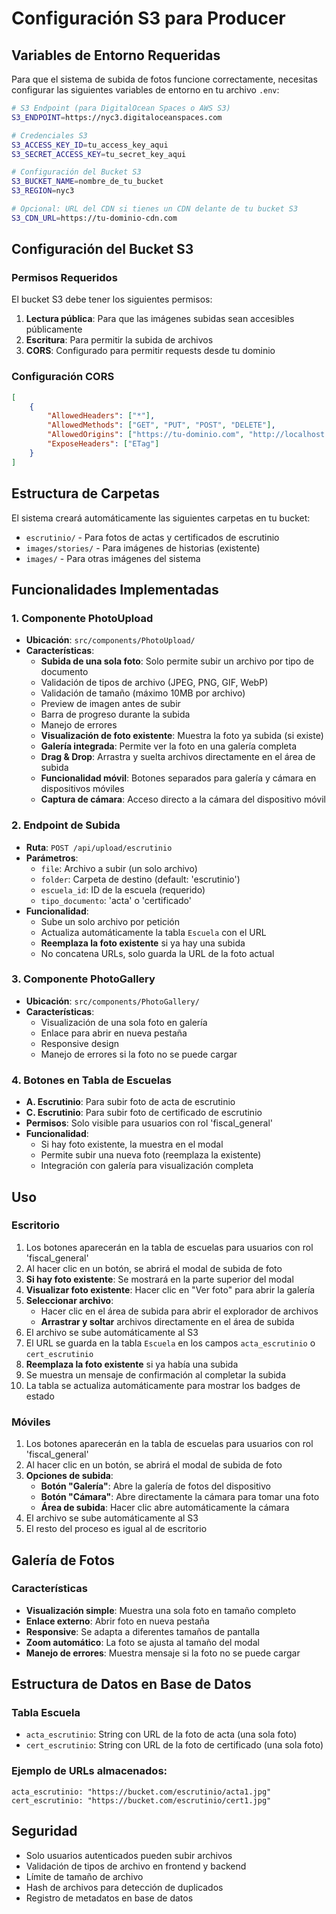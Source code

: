 # Configuración S3 para Producer

## Variables de Entorno Requeridas

Para que el sistema de subida de fotos funcione correctamente, necesitas configurar las siguientes variables de entorno en tu archivo `.env`:

```bash
# S3 Endpoint (para DigitalOcean Spaces o AWS S3)
S3_ENDPOINT=https://nyc3.digitaloceanspaces.com

# Credenciales S3
S3_ACCESS_KEY_ID=tu_access_key_aqui
S3_SECRET_ACCESS_KEY=tu_secret_key_aqui

# Configuración del Bucket S3
S3_BUCKET_NAME=nombre_de_tu_bucket
S3_REGION=nyc3

# Opcional: URL del CDN si tienes un CDN delante de tu bucket S3
S3_CDN_URL=https://tu-dominio-cdn.com
```

## Configuración del Bucket S3

### Permisos Requeridos

El bucket S3 debe tener los siguientes permisos:

1. **Lectura pública**: Para que las imágenes subidas sean accesibles públicamente
2. **Escritura**: Para permitir la subida de archivos
3. **CORS**: Configurado para permitir requests desde tu dominio

### Configuración CORS

```json
[
    {
        "AllowedHeaders": ["*"],
        "AllowedMethods": ["GET", "PUT", "POST", "DELETE"],
        "AllowedOrigins": ["https://tu-dominio.com", "http://localhost:3000"],
        "ExposeHeaders": ["ETag"]
    }
]
```

## Estructura de Carpetas

El sistema creará automáticamente las siguientes carpetas en tu bucket:

- `escrutinio/` - Para fotos de actas y certificados de escrutinio
- `images/stories/` - Para imágenes de historias (existente)
- `images/` - Para otras imágenes del sistema

## Funcionalidades Implementadas

### 1. Componente PhotoUpload

- **Ubicación**: `src/components/PhotoUpload/`
- **Características**:
  - **Subida de una sola foto**: Solo permite subir un archivo por tipo de documento
  - Validación de tipos de archivo (JPEG, PNG, GIF, WebP)
  - Validación de tamaño (máximo 10MB por archivo)
  - Preview de imagen antes de subir
  - Barra de progreso durante la subida
  - Manejo de errores
  - **Visualización de foto existente**: Muestra la foto ya subida (si existe)
  - **Galería integrada**: Permite ver la foto en una galería completa
  - **Drag & Drop**: Arrastra y suelta archivos directamente en el área de subida
  - **Funcionalidad móvil**: Botones separados para galería y cámara en dispositivos móviles
  - **Captura de cámara**: Acceso directo a la cámara del dispositivo móvil

### 2. Endpoint de Subida

- **Ruta**: `POST /api/upload/escrutinio`
- **Parámetros**:
  - `file`: Archivo a subir (un solo archivo)
  - `folder`: Carpeta de destino (default: 'escrutinio')
  - `escuela_id`: ID de la escuela (requerido)
  - `tipo_documento`: 'acta' o 'certificado'
- **Funcionalidad**:
  - Sube un solo archivo por petición
  - Actualiza automáticamente la tabla `Escuela` con el URL
  - **Reemplaza la foto existente** si ya hay una subida
  - No concatena URLs, solo guarda la URL de la foto actual

### 3. Componente PhotoGallery

- **Ubicación**: `src/components/PhotoGallery/`
- **Características**:
  - Visualización de una sola foto en galería
  - Enlace para abrir en nueva pestaña
  - Responsive design
  - Manejo de errores si la foto no se puede cargar

### 4. Botones en Tabla de Escuelas

- **A. Escrutinio**: Para subir foto de acta de escrutinio
- **C. Escrutinio**: Para subir foto de certificado de escrutinio
- **Permisos**: Solo visible para usuarios con rol 'fiscal_general'
- **Funcionalidad**: 
  - Si hay foto existente, la muestra en el modal
  - Permite subir una nueva foto (reemplaza la existente)
  - Integración con galería para visualización completa

## Uso

### Escritorio
1. Los botones aparecerán en la tabla de escuelas para usuarios con rol 'fiscal_general'
2. Al hacer clic en un botón, se abrirá el modal de subida de foto
3. **Si hay foto existente**: Se mostrará en la parte superior del modal
4. **Visualizar foto existente**: Hacer clic en "Ver foto" para abrir la galería
5. **Seleccionar archivo**: 
   - Hacer clic en el área de subida para abrir el explorador de archivos
   - **Arrastrar y soltar** archivos directamente en el área de subida
6. El archivo se sube automáticamente al S3
7. El URL se guarda en la tabla `Escuela` en los campos `acta_escrutinio` o `cert_escrutinio`
8. **Reemplaza la foto existente** si ya había una subida
9. Se muestra un mensaje de confirmación al completar la subida
10. La tabla se actualiza automáticamente para mostrar los badges de estado

### Móviles
1. Los botones aparecerán en la tabla de escuelas para usuarios con rol 'fiscal_general'
2. Al hacer clic en un botón, se abrirá el modal de subida de foto
3. **Opciones de subida**:
   - **Botón "Galería"**: Abre la galería de fotos del dispositivo
   - **Botón "Cámara"**: Abre directamente la cámara para tomar una foto
   - **Área de subida**: Hacer clic abre automáticamente la cámara
4. El archivo se sube automáticamente al S3
5. El resto del proceso es igual al de escritorio

## Galería de Fotos

### Características
- **Visualización simple**: Muestra una sola foto en tamaño completo
- **Enlace externo**: Abrir foto en nueva pestaña
- **Responsive**: Se adapta a diferentes tamaños de pantalla
- **Zoom automático**: La foto se ajusta al tamaño del modal
- **Manejo de errores**: Muestra mensaje si la foto no se puede cargar

## Estructura de Datos en Base de Datos

### Tabla Escuela
- `acta_escrutinio`: String con URL de la foto de acta (una sola foto)
- `cert_escrutinio`: String con URL de la foto de certificado (una sola foto)

### Ejemplo de URLs almacenados:
```
acta_escrutinio: "https://bucket.com/escrutinio/acta1.jpg"
cert_escrutinio: "https://bucket.com/escrutinio/cert1.jpg"
```

## Seguridad

- Solo usuarios autenticados pueden subir archivos
- Validación de tipos de archivo en frontend y backend
- Límite de tamaño de archivo
- Hash de archivos para detección de duplicados
- Registro de metadatos en base de datos
